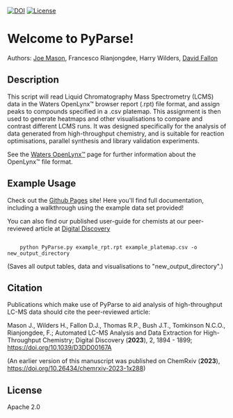 [![DOI](https://zenodo.org/badge/616543497.svg)](https://zenodo.org/badge/latestdoi/616543497)
[![License](https://img.shields.io/badge/License-Apache_2.0-blue.svg)](https://opensource.org/licenses/Apache-2.0)

Welcome to PyParse!
===================================

Authors: [Joe Mason](https://github.com/thatchemistryguy), Francesco Rianjongdee, Harry Wilders, [David Fallon](https://github.com/fallonda)


Description
--------------- 

This script will read Liquid Chromatography Mass Spectrometry (LCMS) data in the Waters OpenLynx™ browser report (.rpt) file
format, and assign peaks to compounds specified in  a .csv platemap. This assignment is then used to generate heatmaps and 
other visualisations to compare and contrast different LCMS runs. It was designed specifically for the analysis of data generated from 
high-throughput chemistry, and is suitable for reaction optimisations, parallel synthesis
and library validation experiments. 

See the [Waters OpenLynx™](https://www.waters.com/nextgen/ie/en/library/application-notes/2007/openlynx-open-access-and-software-tools-for-managing-an-open-access-laboratory-environment.html) page for further information about the OpenLynx™ file format. 

Example Usage 
---------------

Check out the [Github Pages](https://thatchemistryguy.github.io/PyParse/index.html) site! Here you'll find full documentation, including a walkthrough using the example data set provided!

You can also find our published user-guide for chemists at our peer-reviewed article at [Digital Discovery](https://doi.org/10.1039/D3DD00167A)

```

	python PyParse.py example_rpt.rpt example_platemap.csv -o new_output_directory

```
(Saves all output tables, data and visualisations to "new_output_directory".)

Citation
-----------

Publications which make use of PyParse to aid analysis of high-throughput LC-MS data should cite the peer-reviewed article:


Mason J., Wilders H., Fallon D.J., Thomas R.P., Bush J.T., Tomkinson N.C.O., Rianjongdee, F.; Automated LC-MS Analysis and Data Extraction for High-Throughput Chemistry; Digital Discovery (**2023**), 2, 1894 - 1899; https://doi.org/10.1039/D3DD00167A

(An earlier version of this manuscript was published on ChemRxiv (**2023**), https://doi.org/10.26434/chemrxiv-2023-1x288)
		
License
---------------

Apache 2.0



